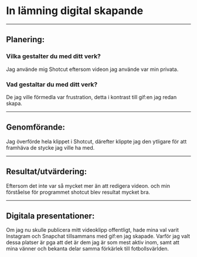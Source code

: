 <h1>In lämning digital skapande</h1>  
<hr>
<h2>Planering:</h2>
<h3>Vilka gestalter du med ditt verk?</h3>
Jag använde mig Shotcut eftersom videon jag använde var min privata.
<h3>Vad gestaltar du med ditt verk?</h3>
De jag ville förmedla var frustration, detta i kontrast till gif:en jag redan skapa.
<hr>  
<h2>Genomförande:</h2>
Jag överförde hela klippet i Shotcut, därefter klippte jag den ytligare för att framhäva de stycke jag ville ha med.
<hr>
<h2>Resultat/utvärdering:</h2>
Eftersom det inte var så mycket mer än att redigera videon. och min förståelse för programmet shotcut blev resultat mycket bra.
<hr>
<h2>Digitala presentationer:</h2>
Om jag nu skulle publicera mitt videoklipp offentligt, hade mina val varit Instagram och Snapchat tillsammans med gif:en jag skapade. Varför jag valt dessa platser är pga att det är dem jag är som mest aktiv inom, samt att mina vänner och bekanta delar samma förkärlek till fotbollsvärlden. 

